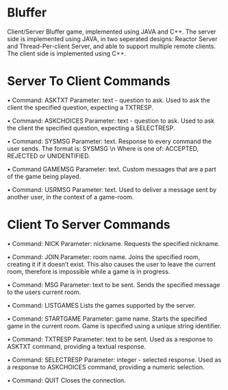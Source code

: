 # Bluffer

Client/Server Bluffer game, implemented using JAVA and C++.
The server side is implemented using JAVA, in two seperated designs: Reactor Server and Thread-Per-client Server,
and able to support multiple remote clients.
The client side is implemented using C++.

# Server To Client Commands
• Command: ASKTXT
Parameter: text - question to ask.
Used to ask the client the specified question, expecting a TXTRESP.

• Command: ASKCHOICES
Parameter: text - question to ask.
Used to ask the client the specified question, expecting a SELECTRESP.

• Command: SYSMSG
Parameter: text.
Response to every command the user sends. The format is:
SYSMSG <Original Command> <Result> <Optional : Custom Message>\n
Where <Result> is one of: ACCEPTED, REJECTED or UNIDENTIFIED.
  
• Command GAMEMSG
Parameter: text.
Custom messages that are a part of the game being played.

• Command: USRMSG
Parameter: text.
Used to deliver a message sent by another user, in the context of a game-room.
  
# Client To Server Commands
• Command: NICK
Parameter: nickname.
Requests the specified nickname.

• Command: JOIN
Parameter: room name.
Joins the specified room, creating it if it doesn’t exist.
This also causes the user to leave the current room, therefore is impossible while a game is in progress.

• Command: MSG
Parameter: text to be sent.
Sends the specified message to the users current room.

• Command: LISTGAMES
Lists the games supported by the server.

• Command: STARTGAME
Parameter: game name.
Starts the specified game in the current room. Game is specified using a unique string identifier.

• Command: TXTRESP
Parameter: text to be sent.
Used as a response to ASKTXT command, providing a textual response.

• Command: SELECTRESP
Parameter: integer - selected response.
Used as a response to ASKCHOICES command, providing a numeric selection.

• Command: QUIT
Closes the connection.
